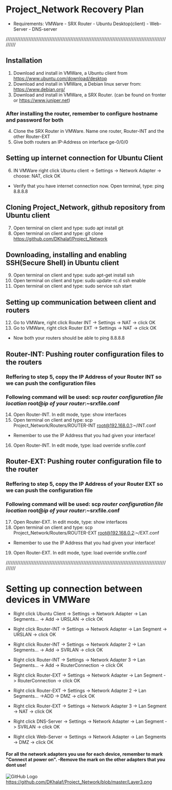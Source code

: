 # Project_Network Recovery Plan
* Requirements: VMWare - SRX Router - Ubuntu Desktop(client) - Web-Server - DNS-server

/////////////////////////////////////////////////////////////////////////////////////////////////////////

## Installation
1) Download and install in VMWare, a Ubuntu client from https://www.ubuntu.com/download/desktop
2) Download and install in VMWare, a Debian linux server from: https://www.debian.org/
3) Download and install in VMWare, a SRX Router. (can be found on fronter or https://www.juniper.net)

### After installing the router, remember to configure hostname and password for both
4) Clone the SRX Router in VMWare. Name one router, Router-INT and the other Router-EXT
5) Give both routers an IP-Address on interface ge-0/0/0

## Setting up internet connection for Ubuntu Client
6) IN VMWare right click Ubuntu client -> Settings -> Network Adapter -> choose: NAT, click OK
* Verify that you have internet connection now. Open terminal, type: ping 8.8.8.8

## Cloning Project_Network, github repository from Ubuntu client

7) Open terminal on client and type: sudo apt install git
8) Open terminal on client and type: git clone https://github.com/DKhalaf/Project_Network


## Downloading, installing and enabling SSH(Secure Shell) in Ubuntu client
9) Open terminal on client and type: sudo apt-get install ssh
10) Open terminal on client and type: sudo update-rc.d ssh enable
11) Open terminal on client and type: sudo service ssh start


## Setting up communication between client and routers
12) Go to VMWare, right click Router INT -> Settings -> NAT -> click OK
13) Go to VMWare, right click Router EXT -> Settings -> NAT -> click OK
* Now both your routers should be able to ping 8.8.8.8


## Router-INT: Pushing router configuration files to the routers
### Reffering to step 5, copy the IP Address of your Router INT so we can push the configuration files
### Following command will be used: scp *router configuration file location* root@*ip of your router*:~srxfile.conf

14) Open Router-INT. In edit mode, type: show interfaces
15) Open terminal on client and type: scp Project_Network/Routers/ROUTER-INT root@192.168.0.1:~/INT.conf
* Remember to use the IP Address that you had given your interface!
16) Open Router-INT. In edit mode, type: load override srxfile.conf

## Router-EXT: Pushing router configuration file to the router
### Reffering to step 5, copy the IP Address of your Router EXT so we can push the configuration file
### Following command will be used: scp *router configuration file location* root@*ip of your router*:~srxfile.conf

17) Open Router-EXT. In edit mode, type: show interfaces
18) Open terminal on client and type: scp Project_Network/Routers/ROUTER-EXT root@192.168.0.2:~/EXT.conf
* Remember to use the IP Address that you had given your interface!
19) Open Router-EXT. In edit mode, type: load override srxfile.conf


/////////////////////////////////////////////////////////////////////////////////////////////////////////
# Setting up connection between devices in VMWare
* Right click Ubuntu Client -> Settings -> Network Adapter -> Lan Segments... -> Add -> URSLAN -> click OK

* Right click Router-INT -> Settings -> Network Adapter -> Lan Segment -> URSLAN -> click OK
* Right click Router-INT -> Settings -> Network Adapter 2 -> Lan Segments... -> Add -> SVRLAN -> click OK
* Right click Router-INT -> Settings -> Network Adapter 3 -> Lan Segments... -> Add -> RouterConnection -> click OK

* Right click Router-EXT -> Settings -> Network Adapter -> Lan Segment -> RouterConnection -> click OK
* Right click Router-EXT -> Settings -> Network Adapter 2 -> Lan Segments... ->ADD -> DMZ -> click OK
* Right click Router-EXT -> Settings -> Network Adapter 3 -> Lan Segment -> NAT -> click OK

* Right click DNS-Server -> Settings -> Network Adapter  -> Lan Segment -> SVRLAN -> click OK

* Right click Web-Server -> Settings -> Network Adapter  -> Lan Segments -> DMZ -> click OK

#### For all the network adapters you use for each device, remember to mark "Connect at power on". -Remove the mark on the other adapters that you dont use!

![GitHub Logo](/master/layer3.png) https://github.com/DKhalaf/Project_Network/blob/master/Layer3.png
